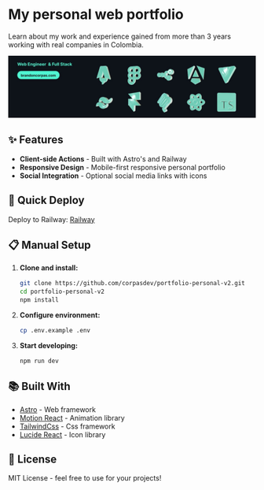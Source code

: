 # My personal web portfolio

Learn about my work and experience gained from more than 3 years working with real companies in Colombia.

![My personal web portfolio](.github/cover.jpg)

## ✨ Features

- **Client-side Actions** - Built with Astro's and Railway
- **Responsive Design** - Mobile-first responsive personal portfolio
- **Social Integration** - Optional social media links with icons
<!-- - **Type-safe Configuration** - Environment variables with Astro's env schema -->
<!-- - **Error Handling** - Comprehensive client and server-side validation -->

## 🚀 Quick Deploy

Deploy to Railway: [Railway](https://railway.com/) 

## 📋 Manual Setup

1. **Clone and install:**

   ```bash
   git clone https://github.com/corpasdev/portfolio-personal-v2.git
   cd portfolio-personal-v2
   npm install
   ```

2. **Configure environment:**

   ```bash
   cp .env.example .env
   ```


3. **Start developing:**
   ```bash
   npm run dev
   ```

## 📚 Built With

- [Astro](https://astro.build) - Web framework
- [Motion React](https://motion.dev/docs/react) - Animation library
- [TailwindCss](https://tailwindcss.com/docs/installation/using-vite) - Css framework
- [Lucide React](https://lucide.dev/guide/packages/lucide-react) - Icon library

## 📄 License

MIT License - feel free to use for your projects!